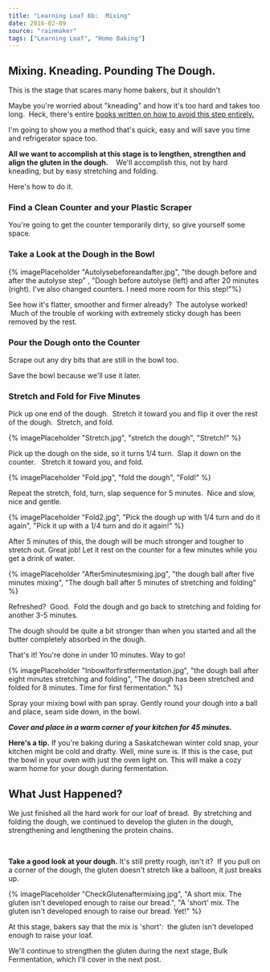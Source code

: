 ```yaml
---
title: "Learning Loaf 6b:  Mixing"
date: 2016-02-09
source: "rainmaker"
tags: ["Learning Loaf", "Home Baking"]
---
```


## Mixing. Kneading. Pounding The Dough.

This is the stage that scares many home bakers, but it shouldn't

Maybe you're worried about "kneading" and how it's too hard and takes too long.  Heck, there's entire [books written on how to avoid this step entirely.](http://www.amazon.ca/My-Bread-Revolutionary-No-work-No-knead/dp/0393066304/)

I'm going to show you a method that's quick, easy and will save you time and refrigerator space too.

**All we want to accomplish at this stage is to lengthen, strengthen and align the gluten in the dough.**    We'll accomplish this, not by hard kneading, but by easy stretching and folding.

Here's how to do it.

### Find a Clean Counter and your Plastic Scraper

You're going to get the counter temporarily dirty, so give yourself some space.

### Take a Look at the Dough in the Bowl

{% imagePlaceholder "Autolysebeforeandafter.jpg", "the dough before and after the autolyse step" , "Dough before autolyse (left) and after 20 minutes (right). I've also changed counters. I need more room for this step!"%}

See how it's flatter, smoother and firmer already?  The autolyse worked!  Much of the trouble of working with extremely sticky dough has been removed by the rest.

### Pour the Dough onto the Counter

Scrape out any dry bits that are still in the bowl too.

Save the bowl because we'll use it later.

### Stretch and Fold for Five Minutes

Pick up one end of the dough.  Stretch it toward you and flip it over the rest of the dough.  Stretch, and fold.

{% imagePlaceholder "Stretch.jpg", "stretch the dough", "Stretch!" %}

Pick up the dough on the side, so it turns 1/4 turn.  Slap it down on the counter.   Stretch it toward you, and fold.

{% imagePlaceholder "Fold.jpg", "fold the dough", "Fold!" %}


Repeat the stretch, fold, turn, slap sequence for 5 minutes.  Nice and slow, nice and gentle.

{% imagePlaceholder "Fold2.jpg", "Pick the dough up with 1/4 turn and do it again", "Pick it up with a 1/4 turn and do it again!" %}

After 5 minutes of this, the dough will be much stronger and tougher to stretch out. Great job! Let it rest on the counter for a few minutes while you get a drink of water.

{% imagePlaceholder "After5minutesmixing.jpg", "the dough ball after five minutes mixing", "The dough ball after 5 minutes of stretching and folding" %}

Refreshed?  Good.  Fold the dough and go back to stretching and folding for another 3-5 minutes.

The dough should be quite a bit stronger than when you started and all the butter completely absorbed in the dough.

That's it! You're done in under 10 minutes. Way to go!

{% imagePlaceholder "Inbowlforfirstfermentation.jpg", "the dough ball after eight minutes stretching and folding", "The dough has been stretched and folded for 8 minutes. Time for first fermentation." %}

Spray your mixing bowl with pan spray. Gently round your dough into a ball and place, seam side down, in the bowl.

_**Cover and place in a warm corner of your kitchen for 45 minutes.**_

**Here's a tip.** If you're baking during a Saskatchewan winter cold snap, your kitchen might be cold and drafty. Well, mine sure is. If this is the case, put the bowl in your oven with just the oven light on. This will make a cozy warm home for your dough during fermentation.

## What Just Happened?

We just finished all the hard work for our loaf of bread.  By stretching and folding the dough, we continued to develop the gluten in the dough, strengthening and lengthening the protein chains.

 

**Take a good look at your dough.** It's still pretty rough, isn't it?  If you pull on a corner of the dough, the gluten doesn't stretch like a balloon, it just breaks up.

{% imagePlaceholder "CheckGlutenaftermixing.jpg", "A short mix. The gluten isn't developed enough to raise our bread.", "A 'short' mix. The gluten isn't developed enough to raise our bread. Yet!" %}

At this stage, bakers say that the mix is 'short':  the gluten isn't developed enough to raise your loaf.

We'll continue to strengthen the gluten during the next stage, Bulk Fermentation, which I'll cover in the next post.
